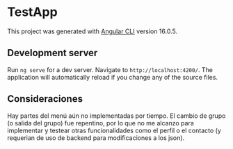 # TestApp

This project was generated with [Angular CLI](https://github.com/angular/angular-cli) version 16.0.5.

## Development server

Run `ng serve` for a dev server. Navigate to `http://localhost:4200/`. The application will automatically reload if you change any of the source files.


## Consideraciones

Hay partes del menú aún no implementadas por tiempo. El cambio de grupo (o salida del grupo) fue repentino, por lo que no me alcanzo para implementar y testear otras funcionalidades como el perfil o el contacto (y requerian de uso de backend para modificaciones a los json).
